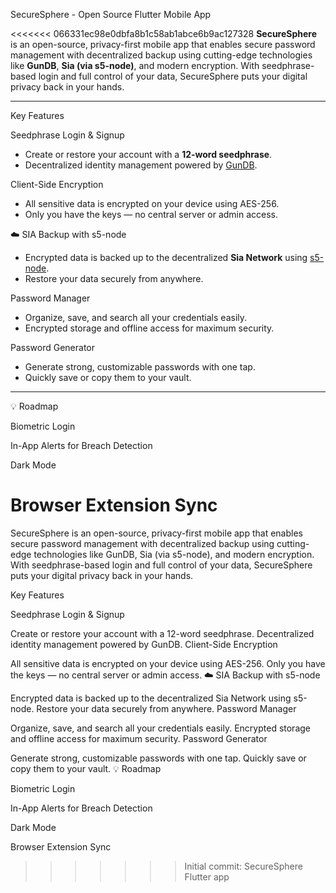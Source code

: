 SecureSphere - Open Source Flutter Mobile App

<<<<<<< 066331ec98e0dbfa8b1c58ab1abce6b9ac127328
**SecureSphere** is an open-source, privacy-first mobile app that enables secure password management with decentralized backup using cutting-edge technologies like **GunDB**, **Sia (via s5-node)**, and modern encryption. With seedphrase-based login and full control of your data, SecureSphere puts your digital privacy back in your hands.

---

 Key Features

Seedphrase Login & Signup
- Create or restore your account with a **12-word seedphrase**.
- Decentralized identity management powered by [GunDB](https://gun.eco/).

Client-Side Encryption
- All sensitive data is encrypted on your device using AES-256.
- Only you have the keys — no central server or admin access.

☁️ SIA Backup with s5-node
- Encrypted data is backed up to the decentralized **Sia Network** using [s5-node](https://github.com/SiaFoundation/s5).
- Restore your data securely from anywhere.

Password Manager
- Organize, save, and search all your credentials easily.
- Encrypted storage and offline access for maximum security.

Password Generator
- Generate strong, customizable passwords with one tap.
- Quickly save or copy them to your vault.

---

💡 Roadmap

 Biometric Login

 In-App Alerts for Breach Detection

 Dark Mode

 Browser Extension Sync
=======
SecureSphere is an open-source, privacy-first mobile app that enables secure password management with decentralized backup using cutting-edge technologies like GunDB, Sia (via s5-node), and modern encryption. With seedphrase-based login and full control of your data, SecureSphere puts your digital privacy back in your hands.

Key Features

Seedphrase Login & Signup

Create or restore your account with a 12-word seedphrase.
Decentralized identity management powered by GunDB.
Client-Side Encryption

All sensitive data is encrypted on your device using AES-256.
Only you have the keys — no central server or admin access.
☁️ SIA Backup with s5-node

Encrypted data is backed up to the decentralized Sia Network using s5-node.
Restore your data securely from anywhere.
Password Manager

Organize, save, and search all your credentials easily.
Encrypted storage and offline access for maximum security.
Password Generator

Generate strong, customizable passwords with one tap.
Quickly save or copy them to your vault.
💡 Roadmap

Biometric Login

In-App Alerts for Breach Detection

Dark Mode

Browser Extension Sync
>>>>>>> Initial commit: SecureSphere Flutter app
